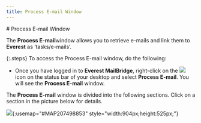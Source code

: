 ```yaml
---
title: Process E-mail Window
---
```

<map name="MAP207498853">
<area shape="rect" coords="68,81,259,520" href="{{site.mb_baseurl}}/mailbridge/functions/link-emails/existing-emails/process-email-wnd/left_panel_process_e-mail_window_mailbridge.html">

<area shape="rect" coords="264,84,904,525" href="{{site.mb_baseurl}}/mailbridge/functions/link-emails/existing-emails/process-email-wnd/right_panel_process_e-mail_window_mailbridge.html">
</map>
# Process E-mail  Window


The **Process E-mail**window allows you to retrieve e-mails  and link them to **Everest** as ‘tasks/e-mails’.


{:.steps}
To access the Process E-mail  window, do the following:

- Once you have  logged in to **Everest MailBridge**,  right-click on the ![]({{site.mb_baseurl}}/img/mailbridge_everest_mailbridge_icon.gif) icon on the status bar of your desktop  and select **Process E-mail**.  You will see the **Process E-mail**  window.



The **Process E-mail**  window is divided into the following sections. Click on a section in the  picture below for details.


![]({{site.mb_baseurl}}/img/process_e-mail_window_shg.gif){:usemap="#MAP207498853" style="width:904px;height:525px;"}
